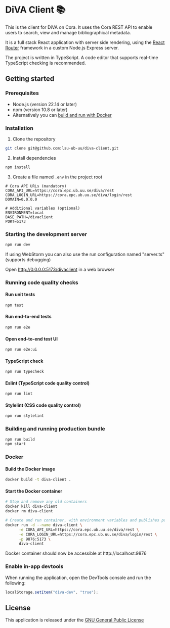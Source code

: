 # DiVA Client 📚

This is the client for DiVA on Cora. It uses the Cora REST API to enable users to search, view and manage bibliographical metadata.

It is a full stack React application with server side rendering, using the [React Router](https://reactrouter.com) framework in a custom Node.js Express server.

The project is written in TypeScript. A code editor that supports real-time TypeScript checking is recommended. 

## Getting started

### Prerequisites
- Node.js (version 22.14 or later)
- npm (version 10.8 or later)
- Alternatively you can [build and run with Docker](#building-and-running-docker-image)

### Installation
1. Clone the repository
```bash
git clone git@github.com:lsu-ub-uu/diva-client.git
```
2. Install dependencies
```bash
npm install
```

3. Create a file named `.env` in the project root 
```.dotenv
# Cora API URLs (mandatory)
CORA_API_URL=https://cora.epc.ub.uu.se/diva/rest
CORA_LOGIN_URL=https://cora.epc.ub.uu.se/diva/login/rest
DOMAIN=0.0.0.0

# Additional variables (optional)
ENVIRONMENT=local
BASE_PATH=/divaclient
PORT=5173
```

### Starting the development server
```bash
npm run dev
```
If using WebStorm you can also use the run configuration named "server.ts" (supports debugging)

Open http://0.0.0.0:5173/divaclient in a web browser

### Running code quality checks
#### Run unit tests
```bash
npm test
```

#### Run end-to-end tests
```bash
npm run e2e
```

#### Open end-to-end test UI
```bash
npm run e2e:ui
```

#### TypeScript check
```bash
npm run typecheck
```

#### Eslint (TypeScript code quality control)
```bash
npm run lint
```

#### Stylelint (CSS code quality control)
```bash
npm run stylelint
```

### Building and running production bundle
```bash
npm run build
npm start
```

### Docker

#### Build the Docker image
```bash
docker build -t diva-client .
```

#### Start the Docker container
```bash
# Stop and remove any old containers
docker kill diva-client
docker rm diva-client

# Create and run container, with environment variables and publishes port
docker run -d --name diva-client \
      -e CORA_API_URL=https://cora.epc.ub.uu.se/diva/rest \
      -e CORA_LOGIN_URL=https://cora.epc.ub.uu.se/diva/login/rest \
      -p 9876:5173 \
      diva-client
  ```

Docker container should now be accessible at http://localhost:9876

### Enable in-app devtools
When running the application, open the DevTools console and run the following:
```javascript
localStorage.setItem("diva-dev", "true");
```

## License
This application is released under the [GNU General Public License](https://github.com/lsu-ub-uu/diva-client/blob/master/LICENSE)
